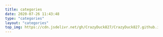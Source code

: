 ```yaml
---
title: categories
date: 2020-07-26 11:43:48
type: "categories"
layout: "categories"
top_img: https://cdn.jsdelivr.net/gh/CrazyDuck827/CrazyDuck827.github.io/background/v2-babdc579bb9f3917402af66c8ca2953d_r.jpg
---
```

